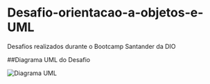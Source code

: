 # Desafio-orientacao-a-objetos-e-UML
Desafios realizados durante o Bootcamp Santander da DIO

##Diagrama UML do Desafio

![Diagrama UML](https://github.com/Geovane-Andrade/Desafio-orientacao-a-objetos-e-UML/assets/133874638/337c81f2-2f03-47c2-a3a6-70460164f42b)

